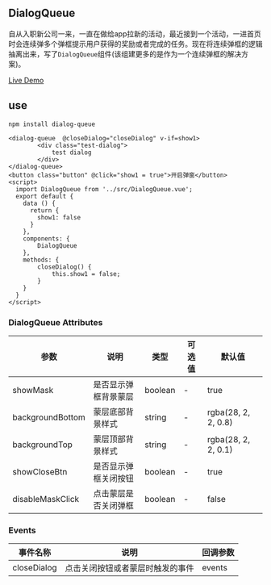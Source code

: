 ## DialogQueue

自从入职新公司一来，一直在做给app拉新的活动，最近接到一个活动，一进首页时会连续弹多个弹框提示用户获得的奖励或者完成的任务。现在将连续弹框的逻辑抽离出来，写了`DialogQueue`组件(该组建更多的是作为一个连续弹框的解决方案)。

[Live Demo](https://wangwy.github.io/dialog-queue/example/index.html)

## use
```
npm install dialog-queue
```

```
<dialog-queue  @closeDialog="closeDialog" v-if=show1>
        <div class="test-dialog">
            test dialog
        </div>
</dialog-queue>
<button class="button" @click="show1 = true">开启弹窗</button>
<script>
  import DialogQueue from '../src/DialogQueue.vue';
  export default {
    data () {
      return {
        show1: false
      }
    },
    components: {
        DialogQueue
    },
    methods: {
        closeDialog() {
            this.show1 = false;
        }
    }
  }
</script>
```

### DialogQueue Attributes
| 参数      | 说明  | 类型  | 可选值 | 默认值  |
|---------- |-------------- |---------- |--------  |-------- |
| showMask  | 是否显示弹框背景蒙层 | boolean | -  | true |
| backgroundBottom  | 蒙层底部背景样式 | string | -  | rgba(28, 2, 2, 0.8) |
| backgroundTop  | 蒙层顶部背景样式 | string | -  | rgba(28, 2, 2, 0.1) |
| showCloseBtn  | 是否显示弹框关闭按钮 | boolean | -  | true |
| disableMaskClick  | 点击蒙层是否关闭弹框 | boolean | -  | false |

### Events
| 事件名称      | 说明    | 回调参数      |
|---------- |-------- |---------- |
| closeDialog  | 点击关闭按钮或者蒙层时触发的事件 | events |